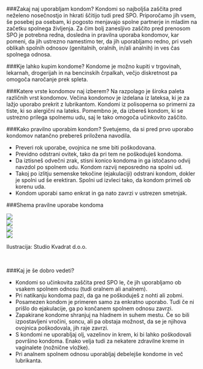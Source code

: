 ###Zakaj naj uporabljam kondom?Kondomi so najboljša zaščita pred neželeno nosečnostjo in hkrati ščitijo tudi pred SPO. Priporočamo jih vsem, še posebej pa osebam, ki pogosto menjavajo spolne partnerje in mladim na začetku spolnega življenja. Za čim bolj zanesljivo zaščito pred prenosom SPO je potrebna redna, dosledna in pravilna uporaba kondomov, kar pomeni, da jih ustrezno namestimo ter, da jih uporabljamo redno,  pri vseh oblikah spolnih odnosov (genitalnih, oralnih, in/ali analnih) in ves čas spolnega odnosa. ###Kje lahko kupim kondome?Kondome je možno kupiti v trgovinah, lekarnah, drogerijah in na bencinskih črpalkah, večjo diskretnost pa omogoča naročanje prek spleta. ###Katere vrste kondomov naj izberem?Na razpolago je široka paleta različnih vrst kondomov. Večina kondomov je izdelana iz lateksa, ki je za lažjo uporabo prekrit z lubrikantom. Kondomi iz polisoperna so primerni za tiste, ki so alergični na lateks. Pomembno je, da izbereš kondom, ki se ustrezno prilega spolnemu udu, saj le tako omogoča učinkovito zaščito. ###Kako pravilno uporabim kondom?Svetujemo, da si pred prvo uporabo kondomov natančno prebereš priložena navodila.* Preveri rok uporabe, ovojnica ne sme biti poškodovana.* Previdno odstrani ovitek, tako da pri tem ne poškoduješ kondoma.* Da iztisneš odvečni zrak, stisni konico kondoma in ga istočasno odvij navzdol po spolnem udu. Kondom razvij neposredno na spolni ud. * Takoj po izlitju semenske tekočine (ejakulaciji) odstrani kondom, dokler je spolni ud še erektiran. Spolni ud izvleci tako, da kondom primeš ob korenu uda.* Kondom uporabi samo enkrat in ga nato zavrzi v ustrezen smetnjak.###Shema pravilne uporabe kondoma<div class="row">	<div class="col-md-3 condoms">		<img src="../img/condom1.png">	</div>	<div class="col-md-3 condoms">		<img src="../img/condom2.png">	</div>	<div class="col-md-3 condoms">		<img src="../img/condom3.png">	</div>	<div class="col-md-3 condoms">		<img src="../img/condom4.png">	</div></div><p id="illustration">Ilustracija: Studio Kvadrat d.o.o.</p><br/>###Kaj je še dobro vedeti?* Kondomi so učinkovita zaščita pred SPO le, če jih uporabljamo ob vsakem spolnem odnosu (tudi oralnem ali analnem).* Pri natikanju kondoma pazi, da ga ne poškoduješ z nohti ali zobmi.* Posamezen kondom je primeren samo za enkratno uporabo. Tudi če ni prišlo do ejakulacije, ga po končanem spolnem odnosu zavrzi.* Zapakirane kondome shranjuj na hladnem in suhem mestu. Če so bili izpostavljeni vročini, soncu, ali pa obstaja možnost, da se je njihova ovojnica poškodovala, jih raje zavrzi.* S kondomi ne uporabljaj olj, vazelinov in krem, ki bi lahko poškodovali površino kondoma. Enako velja tudi za nekatere zdravilne kreme in vaginalete (nožnične vložke).* Pri analnem spolnem odnosu uporabljaj debelejše kondome in več lubrikanta.